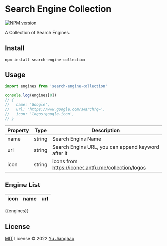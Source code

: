 # Search Engine Collection

[![NPM version](https://img.shields.io/npm/v/search-engine-collection?color=a1b858&label=)](https://www.npmjs.com/package/search-engine-collection)

A Collection of Search Engines.

## Install

```bash
npm install search-engine-collection
```

## Usage

```ts
import engines from 'search-engine-collection'

console.log(engines[0])
// {
//   name: 'Google',
//   url: 'https://www.google.com/search?q=',
//   icon: 'logos:google-icon',
// }
```

| Property | Type   | Description                                           |
| -------- | ------ | ----------------------------------------------------- |
| name     | string | Search Engine Name                                    |
| url      | string | Search Engine URL, you can append keyword after it    |
| icon     | string | icons from <https://icones.antfu.me/collection/logos> |

## Engine List

| icon | name | url |
| ---- | ---- | --- |
{{engines}}

## License

[MIT](./LICENSE) License © 2022 [Yu Jianghao](https://github.com/yujianghao)
